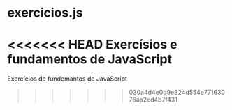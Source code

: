 # exercicios.js
<<<<<<< HEAD
 Exercísios e fundamentos de JavaScript
=======
 Exercícios de fundemantos de JavaScript
>>>>>>> 030a4d4e0b9e324d554e77163076aa2ed4b7f431
